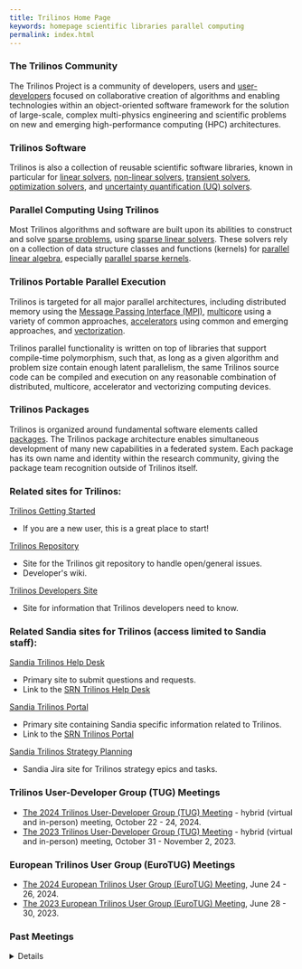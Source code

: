 ```yaml
---
title: Trilinos Home Page
keywords: homepage scientific libraries parallel computing
permalink: index.html
---
```


### The Trilinos Community
The Trilinos Project is a community of developers, users and
<a href="#" data-toggle="tooltip" data-original-title="{{site.data.definitions.user_developer}}">user-developers</a>
focused on collaborative creation of algorithms and enabling technologies within an object-oriented software framework for the solution of large-scale, complex multi-physics engineering and scientific problems on new and emerging high-performance computing (HPC) architectures.

### Trilinos Software
Trilinos is also a collection of reusable scientific software libraries, known in particular for
 <a href="#" data-toggle="tooltip" data-original-title="{{site.data.definitions.linear_solver}}">linear solvers</a>,
  <a href="#" data-toggle="tooltip" data-original-title="{{site.data.definitions.nonlinear_solver}}">non-linear solvers</a>,
 <a href="#" data-toggle="tooltip" data-original-title="{{site.data.definitions.transient_solver}}">transient solvers</a>,
 <a href="#" data-toggle="tooltip" data-original-title="{{site.data.definitions.optimization_solver}}">optimization solvers</a>, and
<a href="#" data-toggle="tooltip" data-original-title="{{site.data.definitions.uq_solver}}">uncertainty quantification (UQ) solvers</a>.

### Parallel Computing Using Trilinos
Most Trilinos algorithms and software are built upon its abilities to construct and solve
<a href="#" data-toggle="tooltip" data-original-title="{{site.data.definitions.sparse_problem}}">sparse problems</a>, using
<a href="#" data-toggle="tooltip" data-original-title="{{site.data.definitions.sparse_linear_solver}}">sparse linear solvers</a>. These solvers rely on a collection of data structure classes and functions (kernels) for
<a href="#" data-toggle="tooltip" data-original-title="{{site.data.definitions.parallel_linear_algebra_kernels}}">parallel linear algebra</a>, especially
<a href="#" data-toggle="tooltip" data-original-title="{{site.data.definitions.parallel_sparse_kernels}}">parallel sparse kernels</a>.

### Trilinos Portable Parallel Execution
Trilinos is targeted for all major parallel architectures, including distributed memory using the
<a href="#" data-toggle="tooltip" data-original-title="{{site.data.definitions.mpi}}">Message Passing Interface (MPI)</a>,
<a href="#" data-toggle="tooltip" data-original-title="{{site.data.definitions.multicore}}">multicore</a> using a variety of common approaches,
<a href="#" data-toggle="tooltip" data-original-title="{{site.data.definitions.accelerator}}">accelerators</a> using common and emerging approaches, and
<a href="#" data-toggle="tooltip" data-original-title="{{site.data.definitions.vectorization}}">vectorization</a>.

 Trilinos parallel functionality is written on top of libraries that support compile-time polymorphism, such that, as long as a given algorithm and problem size contain enough latent parallelism, the same Trilinos source code can be compiled and execution on any reasonable combination of distributed, multicore, accelerator and vectorizing computing devices.


### Trilinos Packages
Trilinos is organized around fundamental software elements called <a href="#" data-toggle="tooltip" data-original-title="{{site.data.definitions.trilinos_package}}">packages</a>.  The Trilinos package architecture enables simultaneous development of many new capabilities in a federated system.  Each package has its own name and identity within the research community, giving the package team recognition outside of Trilinos itself.


### Related sites for Trilinos:

[Trilinos Getting Started](https://trilinos.github.io/getting_started.html)
- If you are a new user, this is a great place to start!

[Trilinos Repository](https://github.com/trilinos/Trilinos)
- Site for the Trilinos git repository to handle open/general issues.
- Developer's wiki.

[Trilinos Developers Site](https://github.com/trilinos/Trilinos/wiki)
- Site for information that Trilinos developers need to know.

### Related Sandia sites for Trilinos (access limited to Sandia staff):
[Sandia Trilinos Help Desk](https://trilinos-help.sandia.gov)
- Primary site to submit questions and requests.
- Link to the [SRN Trilinos Help Desk](https://sems-atlassian-srn.sandia.gov/servicedesk/customer/portal/10)

[Sandia Trilinos Portal](https://sems-atlassian-son.sandia.gov/confluence/display/trilinos/Trilinos+Portal)
- Primary site containing Sandia specific information related to Trilinos.
- Link to the [SRN Trilinos Portal](https://wiki.sandia.gov/display/TRIL/Trilinos+Portal)

[Sandia Trilinos Strategy Planning](https://sems-atlassian-son.sandia.gov/jira/projects/TRILINOS/summary)
- Sandia Jira site for Trilinos strategy epics and tasks.

### Trilinos User-Developer Group (TUG) Meetings
- [The 2024 Trilinos User-Developer Group (TUG) Meeting](https://trilinos.github.io/trilinos_user-developer_group_meeting_2024.html) - hybrid (virtual and in-person) meeting, October 22 - 24, 2024.
- [The 2023 Trilinos User-Developer Group (TUG) Meeting](https://trilinos.github.io/trilinos_user-developer_group_meeting_2023.html) - hybrid (virtual and in-person) meeting, October 31 - November 2, 2023.

### European Trilinos User Group (EuroTUG) Meetings
- [The 2024 European Trilinos User Group (EuroTUG) Meeting](european_trilinos_kokkos_user_group_meeting_2024.html), June 24 - 26, 2024.
- [The 2023 European Trilinos User Group (EuroTUG) Meeting](european_trilinos_user_group_meeting_2023.html), June 28 - 30, 2023.

### Past Meetings
<details>
  <summary>Details</summary>

- [The 2022 Trilinos User-Developer Group (TUG) Meeting](https://trilinos.github.io/trilinos_user-developer_group_meeting_2022.html) - hybrid (virtual and in-person) meeting, October 25 - 27, 2022.
- [The 2022 European Trilinos User Group (EuroTUG) Meeting](european_trilinos_user_group_meeting_2022.html), September 12 - 14, 2022.
- [The 2021 Trilinos User-Developer Group (TUG) Meeting](https://trilinos.github.io/trilinos_user-developer_group_meeting_2021.html) - virtual meeting, November 30 - December 2, 2021.
- [The 2020 Trilinos User-Developer Group (TUG) Meeting](https://trilinos.github.io/trilinos_user-developer_group_meeting_2020.html) - cancelled due to the COVID-19 pandemic.
- [The 2019 Trilinos User-Developer Group (TUG) Meeting](https://trilinos.github.io/trilinos_user-developer_group_meeting_2019.html)
- [European Trilinos User Group Meeting 2019](https://trilinos.github.io/european_trilinos_user_group_meeting_2019.html)
- [Trilinos User-Developer Group Meeting 2018](https://trilinos.github.io/trilinos_user-developer_group_meeting_2018.html)
- [Trilinos User-Developer Group Meeting 2017](https://trilinos.github.io/trilinos_user-developer_group_meeting_2017.html)
- [Trilinos User-Developer Group Meeting 2016](https://trilinos.github.io/trilinos_user-developer_group_meeting_2016.html)
- [Spring Developer Meeting 2016](https://trilinos.github.io/spring_developer_meeting_2016.html)
- [European Trilinos User Group Meeting 2016](https://trilinos.github.io/european_trilinos_user_group_meeting_2016.html)
- [Trilinos User Group Meeting 2015](https://trilinos.github.io/trilinos_user_group_meeting_2015.html)
- [European Trilinos User Group Meeting 2015](https://trilinos.github.io/european_trilinos_user_group_meeting_2015.html)
- [Spring Developer Meeting 2015](https://trilinos.github.io/spring_developer_meeting_2015.html)
- [Trilinos User Group Meeting 2014](https://trilinos.github.io/trilinos_user_group_meeting_2014.html)
- [European Trilinos User Group Meeting 2014](https://trilinos.github.io/european_trilinos_user_group_meeting_2014.html)
- [Spring Developer Meeting 2014](https://trilinos.github.io/spring_developer_meeting_2014.html)
- [Trilinos User Group Meeting 2013](https://trilinos.github.io/trilinos_user_group_meeting_2013.html)
- [3-day Introductory Course on Trilinos](https://trilinos.github.io/3-day_introductory_course_on_trilinos.html)
- [European Trilinos User Group Meeting 2013](https://trilinos.github.io/european_trilinos_user_group_meeting_2013.html)
- [Trilinos User Group Meeting 2012](https://trilinos.github.io/trilinos_user_group_meeting_2012.html)
- [European Trilinos User Group Meeting 2012](https://trilinos.github.io/european_trilinos_user_group_meeting_2012.html)
- [Trilinos User Group Meeting 2011](https://trilinos.github.io/trilinos_user_group_meeting_2011.html)
- [Trilinos User Group Meeting 2010](https://trilinos.github.io/trilinos_user_group_meeting_2010.html)
- [Trilinos User Group Meeting 2009](https://trilinos.github.io/trilinos_user_group_meeting_2009.html)
- [Kitware/SNL CMake/CTest/CDash Workshop](https://trilinos.github.io/kitwaresnl-cmakectestcdash-workshop.html)
- [Trilinos User Group Meeting 2008](https://trilinos.github.io/trilinos_user_group_meeting_2008.html)
- [Copper Mountain Conference 2008](https://trilinos.github.io/copper_mountain_conference_2008.html)
- [Trilinos User Group Meeting 2007](https://trilinos.github.io/trilinos_user_group_meeting_2007.html)

</details>
